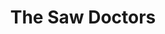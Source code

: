 ---
title: "The Saw Doctors"
summary: "Irish rock band formed in 1986."
image: "the-saw-doctors.jpg"
apple_music_artist_url: "https://music.apple.com/gb/artist/the-saw-doctors/80944809"
---